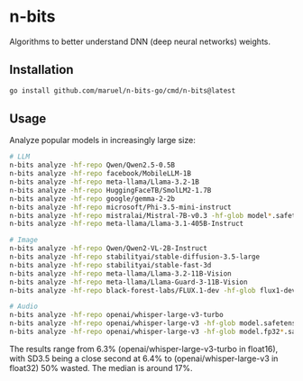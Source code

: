 # n-bits

Algorithms to better understand DNN (deep neural networks) weights.


## Installation

```bash
go install github.com/maruel/n-bits-go/cmd/n-bits@latest
```


## Usage

Analyze popular models in increasingly large size:

```bash
# LLM
n-bits analyze -hf-repo Qwen/Qwen2.5-0.5B
n-bits analyze -hf-repo facebook/MobileLLM-1B
n-bits analyze -hf-repo meta-llama/Llama-3.2-1B
n-bits analyze -hf-repo HuggingFaceTB/SmolLM2-1.7B
n-bits analyze -hf-repo google/gemma-2-2b
n-bits analyze -hf-repo microsoft/Phi-3.5-mini-instruct
n-bits analyze -hf-repo mistralai/Mistral-7B-v0.3 -hf-glob model*.safetensors
n-bits analyze -hf-repo meta-llama/Llama-3.1-405B-Instruct

# Image
n-bits analyze -hf-repo Qwen/Qwen2-VL-2B-Instruct
n-bits analyze -hf-repo stabilityai/stable-diffusion-3.5-large
n-bits analyze -hf-repo stabilityai/stable-fast-3d
n-bits analyze -hf-repo meta-llama/Llama-3.2-11B-Vision
n-bits analyze -hf-repo meta-llama/Llama-Guard-3-11B-Vision
n-bits analyze -hf-repo black-forest-labs/FLUX.1-dev -hf-glob flux1-dev.safetensors

# Audio
n-bits analyze -hf-repo openai/whisper-large-v3-turbo
n-bits analyze -hf-repo openai/whisper-large-v3 -hf-glob model.safetensors
n-bits analyze -hf-repo openai/whisper-large-v3 -hf-glob model.fp32*.safetensors
```

The results range from 6.3% (openai/whisper-large-v3-turbo in float16), with SD3.5 being a close second at
6.4% to (openai/whisper-large-v3 in float32) 50% wasted. The median is around 17%.
